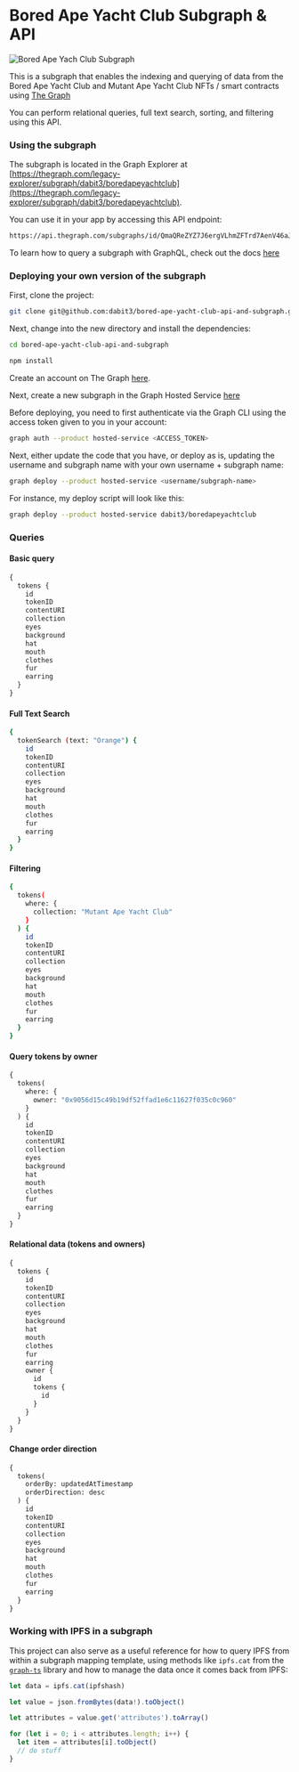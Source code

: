 # Bored Ape Yacht Club Subgraph & API

![Bored Ape Yach Club Subgraph](header.png)

This is a subgraph that enables the indexing and querying of data from the Bored Ape Yacht Club and Mutant Ape Yacht Club NFTs / smart contracts using [The Graph](https://thegraph.com/)

You can perform relational queries, full text search, sorting, and filtering using this API.

### Using the subgraph

The subgraph is located in the Graph Explorer at [https://thegraph.com/legacy-explorer/subgraph/dabit3/boredapeyachtclub](https://thegraph.com/legacy-explorer/subgraph/dabit3/boredapeyachtclub).

You can use it in your app by accessing this API endpoint:

```markdown
https://api.thegraph.com/subgraphs/id/QmaQReZYZ7J6ergVLhmZFTrd7AenV46aJ8c2Y6ohdJ3Dbp
```

To learn how to query a subgraph with GraphQL, check out the docs [here](https://thegraph.com/docs/developer/querying-from-your-app)

### Deploying your own version of the subgraph

First, clone the project:

```sh
git clone git@github.com:dabit3/bored-ape-yacht-club-api-and-subgraph.git
```

Next, change into the new directory and install the dependencies:

```sh
cd bored-ape-yacht-club-api-and-subgraph

npm install
```

Create an account on The Graph [here](https://thegraph.com/legacy-explorer/dashboard).

Next, create a new subgraph in the Graph Hosted Service [here](https://thegraph.com/legacy-explorer/subgraph/create?account=All%20Subgraphs)

Before deploying, you need to first authenticate via the Graph CLI using the access token given to you in your account:

```sh
graph auth --product hosted-service <ACCESS_TOKEN>
```

Next, either update the code that you have, or deploy as is, updating the username and subgraph name with your own username + subgraph name:

```sh
graph deploy --product hosted-service <username/subgraph-name>
```

For instance, my deploy script will look like this:

```sh
graph deploy --product hosted-service dabit3/boredapeyachtclub
```

### Queries

#### Basic query

```graphql
{
  tokens {
    id
    tokenID
    contentURI
    collection
    eyes
    background
    hat
    mouth
    clothes
    fur
    earring
  }
}
```

#### Full Text Search

```sh
{
  tokenSearch (text: "Orange") {
    id
    tokenID
    contentURI
    collection
    eyes
    background
    hat
    mouth
    clothes
    fur
    earring
  }
}
```

#### Filtering

```sh
{
  tokens(
    where: {
      collection: "Mutant Ape Yacht Club"
    }
  ) {
    id
    tokenID
    contentURI
    collection
    eyes
    background
    hat
    mouth
    clothes
    fur
    earring
  }
}
```

#### Query tokens by owner

```graphql
{
  tokens(
    where: {
      owner: "0x9056d15c49b19df52ffad1e6c11627f035c0c960"
    }
  ) {
    id
    tokenID
    contentURI
    collection
    eyes
    background
    hat
    mouth
    clothes
    fur
    earring
  }
}
```

#### Relational data (tokens and owners)

```graphql
{
  tokens {
    id
    tokenID
    contentURI
    collection
    eyes
    background
    hat
    mouth
    clothes
    fur
    earring
    owner {
      id
      tokens {
        id
      }
    }
  }
}
```

#### Change order direction

```graphql
{
  tokens(
    orderBy: updatedAtTimestamp
    orderDirection: desc
  ) {
    id
    tokenID
    contentURI
    collection
    eyes
    background
    hat
    mouth
    clothes
    fur
    earring
  }
}
```


### Working with IPFS in a subgraph

This project can also serve as a useful reference for how to query IPFS from within a subgraph mapping template, using methods like `ipfs.cat` from the [`graph-ts`](https://github.com/graphprotocol/graph-ts) library and how to manage the data once it comes back from IPFS:

```javascript
let data = ipfs.cat(ipfshash)

let value = json.fromBytes(data!).toObject()

let attributes = value.get('attributes').toArray()

for (let i = 0; i < attributes.length; i++) {
  let item = attributes[i].toObject()
  // do stuff
}
```